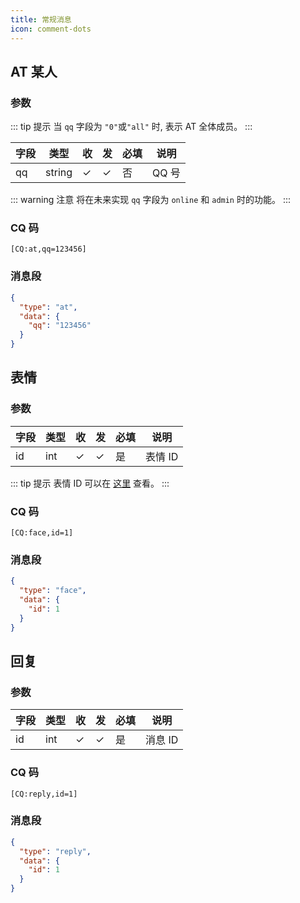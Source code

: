 ```yaml
---
title: 常规消息
icon: comment-dots
---
```


## AT 某人

### 参数

::: tip 提示
当 `qq` 字段为 `"0"`或`"all"` 时, 表示 AT 全体成员。
:::

| 字段 | 类型   | 收   | 发   | 必填 | 说明  |
| ---- | ------ | ---- | ---- | ---- | ----- |
| qq   | string | ✓    | ✓    | 否   | QQ 号 |

::: warning 注意
将在未来实现 `qq` 字段为 `online` 和 `admin` 时的功能。
:::

### CQ 码

```
[CQ:at,qq=123456]
```

### 消息段

```json
{
  "type": "at",
  "data": {
    "qq": "123456"
  }
}
```

## 表情

### 参数

| 字段 | 类型 | 收  | 发  | 必填 | 说明    |
| ---- | ---- | --- | --- | ---- | ------- |
| id   | int  | ✓   | ✓   | 是   | 表情 ID |

::: tip 提示
表情 ID 可以在 [这里](https://github.com/richardchien/coolq-http-api/wiki/%E8%A1%A8%E6%83%85-CQ-%E7%A0%81-ID-%E8%A1%A8) 查看。
:::

### CQ 码

```
[CQ:face,id=1]
```

### 消息段

```json
{
  "type": "face",
  "data": {
    "id": 1
  }
}
```

## 回复

### 参数

| 字段 | 类型 | 收  | 发  | 必填 | 说明    |
| ---- | ---- | --- | --- | ---- | ------- |
| id   | int  | ✓   | ✓   | 是   | 消息 ID |

### CQ 码

```
[CQ:reply,id=1]
```

### 消息段

```json
{
  "type": "reply",
  "data": {
    "id": 1
  }
}
```
